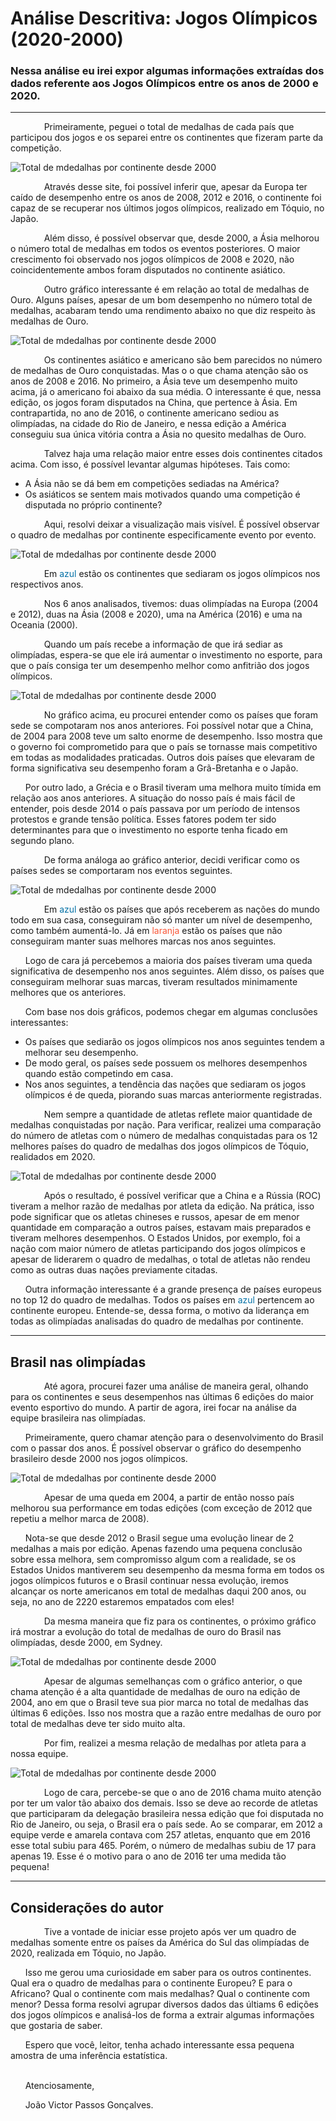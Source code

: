 # Análise Descritiva: Jogos Olímpicos (2020-2000)

### Nessa análise eu irei expor algumas informações extraídas dos dados referente aos Jogos Olímpicos entre os anos de 2000 e 2020.

---
<div style="text-indent: 30px;">
&nbsp;&nbsp;&nbsp;&nbsp;&nbsp;&nbsp;Primeiramente, peguei o total de medalhas de cada país que participou dos jogos e os separei entre os continentes que fizeram parte da competição.
</div>

<p align="right">

![Total de mdedalhas por continente desde 2000](https://github.com/joaovpassos/Olympic-Games-analysis/blob/main/photos/graf1.png)

</p>

<div style="text-indent: 30px;">
<p>
&nbsp;&nbsp;&nbsp;&nbsp;&nbsp;&nbsp;Através desse site, foi possível inferir que, apesar da Europa ter caído de desempenho entre os anos de 2008, 2012 e 2016, o continente foi capaz de se recuperar nos últimos jogos olímpicos, realizado em Tóquio, no Japão.
</p>

<p>
&nbsp;&nbsp;&nbsp;&nbsp;&nbsp;&nbsp;Além disso, é possível observar que, desde 2000, a Ásia melhorou o número total de medalhas em todos os eventos posteriores. O maior crescimento foi observado nos jogos olímpicos de 2008 e 2020, não coincidentemente ambos foram disputados no continente asiático.
</p>
</div>

<div style="text-indent: 30px;">
&nbsp;&nbsp;&nbsp;&nbsp;&nbsp;&nbsp;Outro gráfico interessante é em relação ao total de medalhas de Ouro. Alguns países, apesar de um bom desempenho no número total de medalhas, acabaram tendo uma rendimento abaixo no que diz respeito às medalhas de Ouro.
</div>

<p align="right">


![Total de mdedalhas por continente desde 2000](https://github.com/joaovpassos/Olympic-Games-analysis/blob/main/photos/graf2.png)

</p>

<div style="text-indent: 30px;">
<p>
&nbsp;&nbsp;&nbsp;&nbsp;&nbsp;&nbsp;Os continentes asiático e americano são bem parecidos no número de medalhas de Ouro conquistadas. Mas o o que chama atenção são os anos de 2008 e 2016. No primeiro, a Ásia teve um desempenho muito acima, já o americano foi abaixo da sua média. O interessante é que, nessa edição, os jogos foram disputados na China, que pertence à Ásia. Em contrapartida, no ano de 2016, o continente americano sediou as olimpíadas, na cidade do Rio de Janeiro, e nessa edição a América conseguiu sua única vitória contra a Ásia no quesito medalhas de Ouro.
</p>

<p>
&nbsp;&nbsp;&nbsp;&nbsp;&nbsp;&nbsp;Talvez haja uma relação maior entre esses dois continentes citados acima. Com isso, é possível levantar algumas hipóteses. Tais como:
</p>
</div>

 - A Ásia não se dá bem em competições sediadas na América?
 - Os asiáticos se sentem mais motivados quando uma competição é disputada no próprio continente?

<div style="text-indent: 30px;">
&nbsp;&nbsp;&nbsp;&nbsp;&nbsp;&nbsp;Aqui, resolvi deixar a visualização mais visível. É possível observar o quadro de medalhas por continente especificamente evento por evento.
</div>

<p align="right">


![Total de mdedalhas por continente desde 2000](https://github.com/joaovpassos/Olympic-Games-analysis/blob/main/photos/graf3_new.png)

</p>

<div style="text-indent: 30px;">
<p>
&nbsp;&nbsp;&nbsp;&nbsp;&nbsp;&nbsp;Em <span style="color:#0471A6">azul</span> estão os continentes que sediaram os jogos olímpicos nos respectivos anos.

&nbsp;&nbsp;&nbsp;&nbsp;&nbsp;&nbsp;Nos 6 anos analisados, tivemos: duas olimpíadas na Europa (2004 e 2012), duas na Ásia (2008 e 2020), uma na América (2016) e uma na Oceania (2000).
</p>
</div>

<div>
<p style="text-indent: 30px;">
&nbsp;&nbsp;&nbsp;&nbsp;&nbsp;&nbsp;Quando um país recebe a informação de que irá sediar as olimpíadas, espera-se que ele irá aumentar o investimento no esporte, para que o país consiga ter um desempenho melhor como anfitrião dos jogos olímpicos.
</p>
</div>

<p align="right">


![Total de mdedalhas por continente desde 2000](https://github.com/joaovpassos/Olympic-Games-analysis/blob/main/photos/graf4.png)

</p>

<div>
<p style="text-indent: 30px;">
&nbsp;&nbsp;&nbsp;&nbsp;&nbsp;&nbsp;No gráfico acima, eu procurei entender como os países que foram sede se compotaram nos anos anteriores. Foi possível notar que a China, de 2004 para 2008 teve um salto enorme de desempenho. Isso mostra que o governo foi comprometido para que o país se tornasse mais competitivo em todas as modalidades praticadas. Outros dois países que elevaram de forma significativa seu desempenho foram a Grã-Bretanha e o Japão.

&nbsp;&nbsp;&nbsp;&nbsp;&nbsp;&nbsp;Por outro lado, a Grécia e o Brasil tiveram uma melhora muito tímida em relação aos anos anteriores. A situação do nosso país é mais fácil de entender, pois desde 2014 o país passava por um período de intensos protestos e grande tensão política. Esses fatores podem ter sido determinantes para que o investimento no esporte tenha ficado em segundo plano.
</p>
</div>

<div>
<p style="text-indent: 30px;">
&nbsp;&nbsp;&nbsp;&nbsp;&nbsp;&nbsp;De forma análoga ao gráfico anterior, decidi verificar como os países sedes se comportaram nos eventos seguintes.
</p>
</div>

<p align="right">


![Total de mdedalhas por continente desde 2000](https://github.com/joaovpassos/Olympic-Games-analysis/blob/main/photos/graf5.png)

</p>

<div>
<p style="text-indent: 30px;">
&nbsp;&nbsp;&nbsp;&nbsp;&nbsp;&nbsp;Em <span style="color:#0471A6">azul</span> estão os países que após receberem as nações do mundo todo em sua casa, conseguiram não só manter um nível de desempenho, como também aumentá-lo. Já em <span style="color:#F95738">laranja</span> estão os países que não conseguiram manter suas melhores marcas nos anos seguintes.

&nbsp;&nbsp;&nbsp;&nbsp;&nbsp;&nbsp;Logo de cara já percebemos a maioria dos países tiveram uma queda significativa de desempenho nos anos seguintes. Além disso, os países que conseguiram melhorar suas marcas, tiveram resultados minimamente melhores que os anteriores.

&nbsp;&nbsp;&nbsp;&nbsp;&nbsp;&nbsp;Com base nos dois gráficos, podemos chegar em algumas conclusões interessantes:
</p>
</div>

 - Os países que sediarão os jogos olímpicos nos anos seguintes tendem a melhorar seu desempenho.
 - De modo geral, os países sede possuem os melhores desempenhos quando estão competindo em casa.
 - Nos anos seguintes, a tendência das nações que sediaram os jogos olímpicos é de queda, piorando suas marcas anteriormente registradas.


<div>
<p style="text-indent: 30px;">
&nbsp;&nbsp;&nbsp;&nbsp;&nbsp;&nbsp;Nem sempre a quantidade de atletas reflete maior quantidade de medalhas conquistadas por nação. Para verificar, realizei uma comparação do número de atletas com o número de medalhas conquistadas para os 12 melhores países do quadro de medalhas dos jogos olímpicos de Tóquio, realidados em 2020.
</p>
</div>

<p align="right">

    
![Total de mdedalhas por continente desde 2000](https://github.com/joaovpassos/Olympic-Games-analysis/blob/main/photos/graf6_new.png)

</p>

<div>
<p style="text-indent: 30px;">
&nbsp;&nbsp;&nbsp;&nbsp;&nbsp;&nbsp;Após o resultado, é possível verificar que a China e a Rússia (ROC) tiveram a melhor razão de medalhas por atleta da edição. Na prática, isso pode significar que os atletas chineses e russos, apesar de em menor quantidade em comparação a outros países, estavam mais preparados e tiveram melhores desempenhos. O Estados Unidos, por exemplo, foi a nação com maior número de atletas participando dos jogos olímpicos e apesar de liderarem o quadro de medalhas, o total de atletas não rendeu como as outras duas nações previamente citadas.

&nbsp;&nbsp;&nbsp;&nbsp;&nbsp;&nbsp;Outra informação interessante é a grande presença de países europeus no top 12 do quadro de medalhas. Todos os países em <span style="color:#0471A6">azul</span> pertencem ao continente europeu. Entende-se, dessa forma, o motivo da liderança em todas as olimpíadas analisadas do quadro de medalhas por continente.
</p>
</div>

---
## Brasil nas olimpíadas
<div>
<p style="text-indent: 30px;">
&nbsp;&nbsp;&nbsp;&nbsp;&nbsp;&nbsp;Até agora, procurei fazer uma análise de maneira geral, olhando para os continentes e seus desempenhos nas últimas 6 edições do maior evento esportivo do mundo. A partir de agora, irei focar na análise da equipe brasileira nas olimpíadas.

&nbsp;&nbsp;&nbsp;&nbsp;&nbsp;&nbsp;Primeiramente, quero chamar atenção para o desenvolvimento do Brasil com o passar dos anos. É possível observar o gráfico do desempenho brasileiro desde 2000 nos jogos olímpicos.
</p>
</div>

<p align="right">


![Total de mdedalhas por continente desde 2000](https://github.com/joaovpassos/Olympic-Games-analysis/blob/main/photos/graf7.png)

</p>

<div>
<p style="text-indent: 30px;">
&nbsp;&nbsp;&nbsp;&nbsp;&nbsp;&nbsp;Apesar de uma queda em 2004, a partir de então nosso país melhorou sua performance em todas edições (com exceção de 2012 que repetiu a melhor marca de 2008).

&nbsp;&nbsp;&nbsp;&nbsp;&nbsp;&nbsp;Nota-se que desde 2012 o Brasil segue uma evolução linear de 2 medalhas a mais por edição. Apenas fazendo uma pequena conclusão sobre essa melhora, sem compromisso algum com a realidade, se os Estados Unidos mantiverem seu desempenho da mesma forma em todos os jogos olímpicos futuros e o Brasil continuar nessa evolução, iremos alcançar os norte americanos em total de medalhas daqui 200 anos, ou seja, no ano de 2220 estaremos empatados com eles!
</p>
</div>


<div>
<p style="text-indent: 30px;">
&nbsp;&nbsp;&nbsp;&nbsp;&nbsp;&nbsp;Da mesma maneira que fiz para os continentes, o próximo gráfico irá mostrar a evolução do total de medalhas de ouro do Brasil nas olimpíadas, desde 2000, em Sydney. 
</p>
</div>

<p align="right">


![Total de mdedalhas por continente desde 2000](https://github.com/joaovpassos/Olympic-Games-analysis/blob/main/photos/graf8.png)

</p>

<div>
<p style="text-indent: 30px;">
&nbsp;&nbsp;&nbsp;&nbsp;&nbsp;&nbsp;Apesar de algumas semelhanças com o gráfico anterior, o que chama atenção é a alta quantidade de medalhas de ouro na edição de 2004, ano em que o Brasil teve sua pior marca no total de medalhas das últimas 6 edições. Isso nos mostra que a razão entre medalhas de ouro por total de medalhas deve ter sido muito alta.
</p>
</div>

<div>
<p style="text-indent: 30px;">
&nbsp;&nbsp;&nbsp;&nbsp;&nbsp;&nbsp;Por fim, realizei a mesma relação de medalhas por atleta para a nossa equipe. 
</p>
</div>

<p align="right">


![Total de mdedalhas por continente desde 2000](https://github.com/joaovpassos/Olympic-Games-analysis/blob/main/photos/graf9.png)

</p>

<div>
<p style="text-indent: 30px;">
&nbsp;&nbsp;&nbsp;&nbsp;&nbsp;&nbsp;Logo de cara, percebe-se que o ano de 2016 chama muito atenção por ter um valor tão abaixo dos demais. Isso se deve ao recorde de atletas que participaram da delegação brasileira nessa edição que foi disputada no Rio de Janeiro, ou seja, o Brasil era o país sede. Ao se comparar, em 2012 a equipe verde e amarela contava com 257 atletas, enquanto que em 2016 esse total subiu para 465. Porém, o número de medalhas subiu de 17 para apenas 19. Esse é o motivo para o ano de 2016 ter uma medida tão pequena!
</p>
</div>

---

## Considerações do autor

<div>
<p style="text-indent: 30px;">
&nbsp;&nbsp;&nbsp;&nbsp;&nbsp;&nbsp;Tive a vontade de iniciar esse projeto após ver um quadro de medalhas somente entre os países da América do Sul das olimpíadas de 2020, realizada em Tóquio, no Japão.

&nbsp;&nbsp;&nbsp;&nbsp;&nbsp;&nbsp;Isso me gerou uma curiosidade em saber para os outros continentes. Qual era o quadro de medalhas para o continente Europeu? E para o Africano? Qual o continente com mais medalhas? Qual o continente com menor? Dessa forma resolvi agrupar diversos dados das últiams 6 edições dos jogos olímpicos e analisá-los de forma a extrair algumas informações que gostaria de saber.

&nbsp;&nbsp;&nbsp;&nbsp;&nbsp;&nbsp;Espero que você, leitor, tenha achado interessante essa pequena amostra de uma inferência estatística.
<br></br>

&nbsp;&nbsp;&nbsp;&nbsp;&nbsp;&nbsp;Atenciosamente,

&nbsp;&nbsp;&nbsp;&nbsp;&nbsp;&nbsp;João Victor Passos Gonçalves.

</p>
</div>
